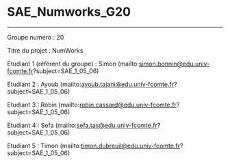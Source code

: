# SAE_Numworks_G20
***
Groupe numéro : 20

Titre du projet : NumWorks 

Etudiant 1 (référent du groupe) :  Simon (mailto:simon.bonnin@edu.univ-fcomte.fr?subject=SAE_1_05_06) 

Etudiant 2 : Ayoub (mailto:ayoub.tajani@edu.univ-fcomte.fr?subject=SAE_1_05_06) 

Etudiant 3 : Robin (mailto:robin.cassard@edu.univ-fcomte.fr?subject=SAE_1_05_06) 

Etudiant 4 : Sefa (mailto:sefa.tas@edu.univ-fcomte.fr?subject=SAE_1_05_06) 

Etudiant 5 : Timon (mailto:timon.dubreuil@edu.univ-fcomte.fr?subject=SAE_1_05_06) 
